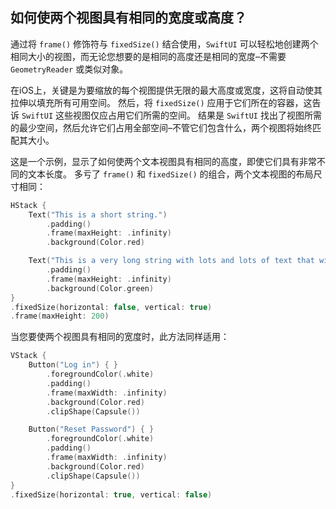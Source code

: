 如何使两个视图具有相同的宽度或高度？
---

通过将 `frame()` 修饰符与 `fixedSize()` 结合使用，`SwiftUI` 可以轻松地创建两个相同大小的视图，而无论您想要的是相同的高度还是相同的宽度–不需要 `GeometryReader` 或类似对象。

在iOS上，关键是为要缩放的每个视图提供无限的最大高度或宽度，这将自动使其拉伸以填充所有可用空间。 然后，将 `fixedSize()` 应用于它们所在的容器，这告诉 `SwiftUI` 这些视图仅应占用它们所需的空间。 结果是 `SwiftUI` 找出了视图所需的最少空间，然后允许它们占用全部空间–不管它们包含什么，两个视图将始终匹配其大小。

这是一个示例，显示了如何使两个文本视图具有相同的高度，即使它们具有非常不同的文本长度。 多亏了 `frame()` 和 `fixedSize()` 的组合，两个文本视图的布局尺寸相同：

```swift
HStack {
    Text("This is a short string.")
        .padding()
        .frame(maxHeight: .infinity)
        .background(Color.red)

    Text("This is a very long string with lots and lots of text that will definitely run across multiple lines because it's just so long.")
        .padding()
        .frame(maxHeight: .infinity)
        .background(Color.green)
}
.fixedSize(horizontal: false, vertical: true)
.frame(maxHeight: 200)
```

当您要使两个视图具有相同的宽度时，此方法同样适用：

```swift
VStack {
    Button("Log in") { }
        .foregroundColor(.white)
        .padding()
        .frame(maxWidth: .infinity)
        .background(Color.red)
        .clipShape(Capsule())

    Button("Reset Password") { }
        .foregroundColor(.white)
        .padding()
        .frame(maxWidth: .infinity)
        .background(Color.red)
        .clipShape(Capsule())
}
.fixedSize(horizontal: true, vertical: false)
```
